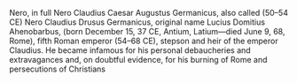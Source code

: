Nero, in full Nero Claudius Caesar Augustus Germanicus, also called (50–54 CE) Nero Claudius Drusus Germanicus, original name Lucius Domitius Ahenobarbus, (born December 15, 37 CE, Antium, Latium—died June 9, 68, Rome), fifth Roman emperor (54–68 CE), stepson and heir of the emperor Claudius. He became infamous for his personal debaucheries and extravagances and, on doubtful evidence, for his burning of Rome and persecutions of Christians
